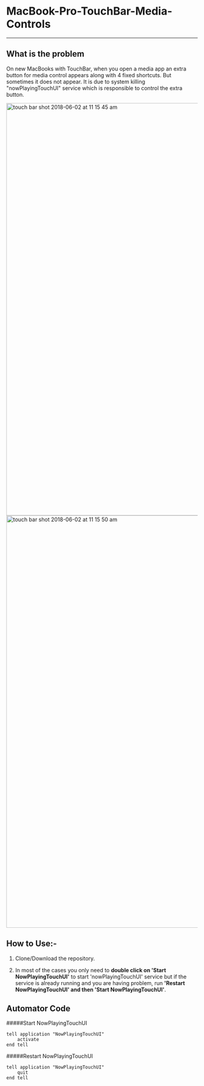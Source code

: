# MacBook-Pro-TouchBar-Media-Controls
___
## What is the problem
On new MacBooks with TouchBar, when you open a media app an extra button for media control appears along with 4 fixed shortcuts. But sometimes it does not appear. It is due to system killing "nowPlayingTouchUI" service which is responsible to control the extra button.

<img width="1085" alt="touch bar shot 2018-06-02 at 11 15 45 am" src="https://user-images.githubusercontent.com/19741014/40871579-c8126b4a-665b-11e8-9ebc-71e8effdebc8.png">
<img width="1085" alt="touch bar shot 2018-06-02 at 11 15 50 am" src="https://user-images.githubusercontent.com/19741014/40871595-06257fee-665c-11e8-89f7-61714ea71f70.png">

## How to Use:-
1. Clone/Download the repository.

2. In most of the cases you only need to **double click on 'Start NowPlayingTouchUI'** to start 'nowPlayingTouchUI' service but if the service is already running and you are having problem, run **'Restart NowPlayingTouchUI' and then 'Start NowPlayingTouchUI'**.

## Automator Code
#####Start NowPlayingTouchUI
```applescript
tell application "NowPlayingTouchUI"	activateend tell
```
#####Restart NowPlayingTouchUI
```applescript
tell application "NowPlayingTouchUI"	quitend tell
```
